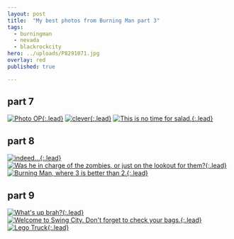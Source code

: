 ```yaml
---
layout: post
title:  "My best photos from Burning Man part 3"
tags:
  - burningman
  - nevada
  - blackrockcity
hero: ../uploads/P8291071.jpg
overlay: red
published: true

---
```


## part 7
[![Photo OP](../uploads/P8291064.jpg){:.lead}](../uploads/P8291064.jpg)
[![clever](../uploads/P8291059.jpg){:.lead}](../uploads/P8291059.jpg)
[![This is no time for salad.](../uploads/P8291061.jpg){:.lead}](../uploads/P8291061.jpg)
## part 8
[![indeed...](../uploads/P8291071.jpg){:.lead}](../uploads/P8291071.jpg)
[![Was he in charge of the zombies, or just on the lookout for them?](../uploads/P8291066.jpg){:.lead}](../uploads/P8291066.jpg)
[![Burning Man, where 3 is better than 2.](../uploads/P8291068.jpg){:.lead}](../uploads/P8291068.jpg)
## part 9
[![What's up brah?](../uploads/P8291092.jpg){:.lead}](../uploads/P8291092.jpg)
[![Welcome to Swing City. Don't forget to check your bags.](../uploads/P8291097.jpg){:.lead}](../uploads/P8291097.jpg)
[![Lego Truck](../uploads/P8291106.jpg){:.lead}](../uploads/P8291106.jpg)